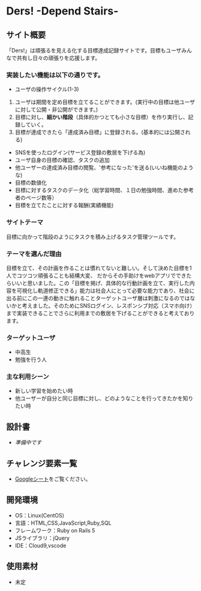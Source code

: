 # Ders! -Depend Stairs-

## サイト概要
「Ders!」は頑張るを見える化する目標達成記録サイトです。目標もユーザみんなで共有し日々の頑張りを応援します。

### 実装したい機能は以下の通りです。
- ユーザの操作サイクル(1-3)
1. ユーザは期間を定め目標を立てることができます。(実行中の目標は他ユーザに対して公開・非公開ができます。)
2. 目標に対し、**細かい階段**（具体的かつとても小さな目標）を作り実行し、記録していく。
3. 目標が達成できたら「達成済み目標」に登録される。(基本的には公開される)

- SNSを使ったログイン(サービス登録の敷居を下げる為)
- ユーザ自身の目標の確認、タスクの追加
- 他ユーザーの達成済み目標の閲覧、'参考になった'を送る(いいね機能のような)
- 目標の数値化
- 目標に対するタスクのデータ化（総学習時間、１日の勉強時間、進めた参考者のページ数等）
- 目標を立てたことに対する報酬(実績機能)

### サイトテーマ
目標に向かって階段のようにタスクを積み上げるタスク管理ツールです。

### テーマを選んだ理由
目標を立て、その計画を作ることは慣れてないと難しい。そして決めた目標を1人でコツコツ頑張ることも結構大変、
だからその手助けをwebアプリでできたらいいと思いました。この「目標を掲げ、具体的な行動計画を立て、実行した内容を可視化し軌道修正できる」能力は社会人にとって必要な能力であり、社会に出る前にこの一連の動きに触れることターゲットユーザ層は刺激になるのではないかと考えました。そのためにSNSログイン、レスポンシブ対応（スマホ向け）まで実装できることでさらに利用までの敷居を下げることができると考えております。

### ターゲットユーザ
- 中高生
- 勉強を行う人

### 主な利用シーン
- 新しい学習を始めたい時
- 他ユーザーが自分と同じ目標に対し、どのようなことを行ってきたかを知りたい時

## 設計書
- *準備中です*

## チャレンジ要素一覧
- [Googleシート](https://docs.google.com/spreadsheets/d/1m05_g1JO88K2z_ncjIdxV7_m-uhkwuhD6ZGa9sCk_MA)をご覧ください。

## 開発環境
- OS：Linux(CentOS)
- 言語：HTML,CSS,JavaScript,Ruby,SQL
- フレームワーク：Ruby on Rails 5
- JSライブラリ：jQuery
- IDE：Cloud9,vscode

## 使用素材
- 未定
